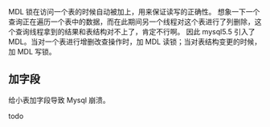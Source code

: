 MDL 锁在访问一个表的时候自动被加上，用来保证读写的正确性。
想象一下一个查询正在遍历一个表中的数据，而在此期间另一个线程对这个表进行了列删除，这个查询线程拿到的结果和表结构对不上了，肯定不行啊。
因此 mysql5.5 引入了 MDL。当对一个表进行增删改查操作时，加 MDL 读锁；当对表结构变更的时候，加 MDL 写锁。

## 加字段

给小表加字段导致 Mysql 崩溃。

todo
